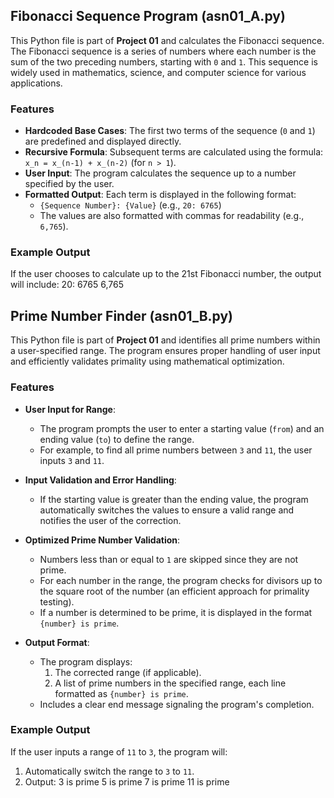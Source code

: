 ## Fibonacci Sequence Program (asn01_A.py)

This Python file is part of **Project 01** and calculates the Fibonacci sequence. The Fibonacci sequence is a series of numbers where each number is the sum of the two preceding numbers, starting with `0` and `1`. This sequence is widely used in mathematics, science, and computer science for various applications.

### Features
- **Hardcoded Base Cases**: The first two terms of the sequence (`0` and `1`) are predefined and displayed directly.
- **Recursive Formula**: Subsequent terms are calculated using the formula:  
  `x_n = x_(n-1) + x_(n-2)` (for `n > 1`).
- **User Input**: The program calculates the sequence up to a number specified by the user.
- **Formatted Output**: Each term is displayed in the following format:
  - `{Sequence Number}: {Value}` (e.g., `20: 6765`)
  - The values are also formatted with commas for readability (e.g., `6,765`).

### Example Output
If the user chooses to calculate up to the 21st Fibonacci number, the output will include:
20: 6765 6,765


## Prime Number Finder (asn01_B.py)

This Python file is part of **Project 01** and identifies all prime numbers within a user-specified range. The program ensures proper handling of user input and efficiently validates primality using mathematical optimization.

### Features
- **User Input for Range**: 
  - The program prompts the user to enter a starting value (`from`) and an ending value (`to`) to define the range.
  - For example, to find all prime numbers between `3` and `11`, the user inputs `3` and `11`.

- **Input Validation and Error Handling**:
  - If the starting value is greater than the ending value, the program automatically switches the values to ensure a valid range and notifies the user of the correction.

- **Optimized Prime Number Validation**:
  - Numbers less than or equal to `1` are skipped since they are not prime.
  - For each number in the range, the program checks for divisors up to the square root of the number (an efficient approach for primality testing).
  - If a number is determined to be prime, it is displayed in the format `{number} is prime`.

- **Output Format**:
  - The program displays:
    1. The corrected range (if applicable).
    2. A list of prime numbers in the specified range, each line formatted as `{number} is prime`.
  - Includes a clear end message signaling the program's completion.

### Example Output
If the user inputs a range of `11` to `3`, the program will:
1. Automatically switch the range to `3` to `11`.
2. Output:
3 is prime
5 is prime
7 is prime
11 is prime
